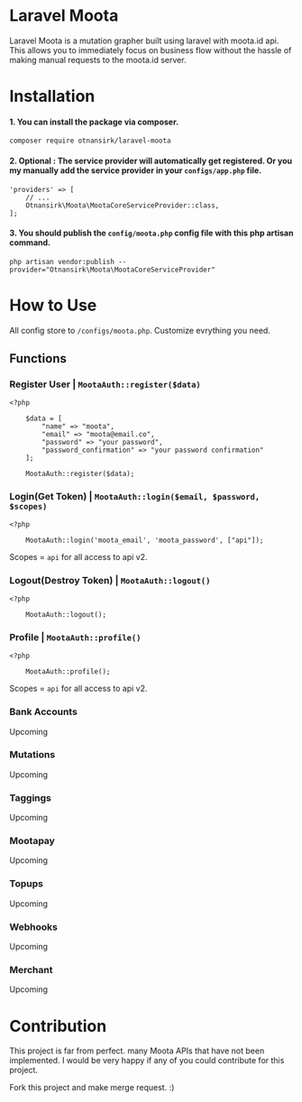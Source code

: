 # Laravel Moota
Laravel Moota is a mutation grapher built using laravel with moota.id api. This allows you to immediately focus on business flow without the hassle of making manual requests to the moota.id server.

# Installation

#### 1. You can install the package via composer.
```
composer require otnansirk/laravel-moota
```
#### 2. Optional : The service provider will automatically get registered. Or you my manually add the service provider in your `configs/app.php` file.
```
'providers' => [
    // ...
    Otnansirk\Moota\MootaCoreServiceProvider::class,
];
```
#### 3. You should publish the `config/moota.php` config file with this php artisan command.
```
php artisan vendor:publish --provider="Otnansirk\Moota\MootaCoreServiceProvider"
```

# How to Use
All config store to `/configs/moota.php`. Customize evrything you need.

## Functions

### Register User | `MootaAuth::register($data)`
```
<?php

    $data = [
        "name" => "moota",
        "email" => "moota@email.co",
        "password" => "your password",
        "password_confirmation" => "your password confirmation"
    ];

    MootaAuth::register($data);
```

### Login(Get Token) | `MootaAuth::login($email, $password, $scopes)`
```
<?php

    MootaAuth::login('moota_email', 'moota_password', ["api"]);
```

Scopes = `api` for all access to api v2.

### Logout(Destroy Token) | `MootaAuth::logout()`
```
<?php

    MootaAuth::logout();
```

### Profile | `MootaAuth::profile()`
```
<?php

    MootaAuth::profile();
```

Scopes = `api` for all access to api v2.

### Bank Accounts
 Upcoming

### Mutations
 Upcoming

### Taggings
 Upcoming

### Mootapay
 Upcoming

### Topups
 Upcoming

### Webhooks
 Upcoming

### Merchant
 Upcoming


# Contribution
This project is far from perfect. many Moota APIs that have not been implemented. I would be very happy if any of you could contribute for this project.

Fork this project and make merge request. :)
